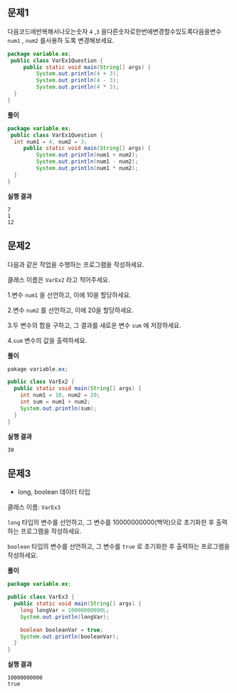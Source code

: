 ## 문제1

다음코드에반복해서나오는숫자 `4` ,`3` 을다른숫자로한번에변경할수있도록다음을변수 `num1` , `num2` 를사용하
도록 변경해보세요.

```java
package variable.ex;
 public class VarEx1Question {
     public static void main(String[] args) {
         System.out.println(4 + 3);
         System.out.println(4 - 3);
         System.out.println(4 * 3);
  }
}
```

**풀이**

```java
package variable.ex;
 public class VarEx1Question {
  int num1 = 4, num2 = 3;
     public static void main(String[] args) {
         System.out.println(num1 + num2);
         System.out.println(num1 - num2);
         System.out.println(num1 * num2);
  }
}
```

**실행 결과**
```
7
1
12
```


## 문제2
다음과 같은 작업을 수행하는 프로그램을 작성하세요.

클래스 이름은 `VarEx2` 라고 적어주세요.

1.변수 `num1` 을 선언하고, 이에 10을 할당하세요.

2.변수 `num2` 를 선언하고, 이에 20을 할당하세요.

3.두 변수의 합을 구하고, 그 결과를 새로운 변수 `sum` 에 저장하세요.

4.`sum` 변수의 값을 출력하세요.

**풀이**
```java
pakage variable.ex;

public class VarEx2 {
  public static void main(String[] args) {
    int num1 = 10, num2 = 20;
    int sum = num1 + num2;
    System.out.println(sum);
  }
}
```

**실행 결과**

```30```

## 문제3
- long, boolean 데이터 타입
 
클래스 이름: `VarEx3`

`long` 타입의 변수를 선언하고, 그 변수를 10000000000(백억)으로 초기화한 후 출력하는 프로그램을 작성하세요.

`boolean` 타입의 변수를 선언하고, 그 변수를 `true` 로 초기화한 후 출력하는 프로그램을 작성하세요.

**풀이**
```java
package variable.ex;

public class VarEx3 {
  public static void main(String[] args) {
    long longVar = 10000000000L;
    System.out.println(longVar);

    boolean booleanVar = true;
    System.out.println(booleanVar);
  }
}
```

**실행 결과**
```
10000000000
true
```
